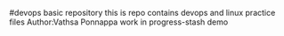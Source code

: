#devops basic repository
this is repo contains devops and linux practice files
Author:Vathsa Ponnappa
work in progress-stash demo
